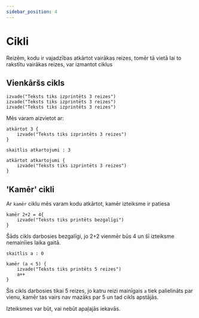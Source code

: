 ```yaml
---
sidebar_position: 4
---
```


# Cikli

Reizēm, kodu ir vajadzības atkārtot vairākas reizes, tomēr tā vietā lai to rakstītu vairākas reizes, var izmantot ciklus

## Vienkāršs cikls

```priede
izvade("Teksts tiks izprintēts 3 reizes")
izvade("Teksts tiks izprintēts 3 reizes")
izvade("Teksts tiks izprintēts 3 reizes")
```

Mēs varam aizvietot ar:

```priede
atkārtot 3 {
    izvade("Teksts tiks izprintēts 3 reizes")
}
```

```priede
skaitlis atkartojumi : 3

atkārtot atkartojumi {
    izvade("Teksts tiks izprintēts 3 reizes")
}
```

## 'Kamēr' cikli

Ar `kamēr` ciklu mēs varam kodu atkārtot, kamēr izteiksme ir patiesa

```priede
kamēr 2+2 = 4{
    izvade("Teksts tiks printēts bezgalīgi")
}
```

Šāds cikls darbosies bezgalīgi, jo 2+2 vienmēr būs 4 un šī izteiksme nemainīies laika gaitā.

```priede
skaitlis a : 0

kamēr (a < 5) {
    izvade("Teksts tiks printēts 5 reizes")
    a++
}
```

Šis cikls darbosies tikai 5 reizes, jo katru reizi mainīgais `a` tiek palielināts par vienu, kamēr tas vairs nav mazāks par 5 un tad cikls apstājās.

Izteiksmes var būt, vai nebūt apaļajās iekavās.
